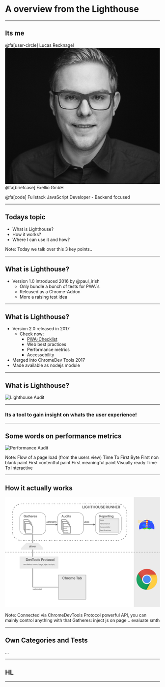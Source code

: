 # A overview from the Lighthouse

---

## Its me

@fa[user-circle] Lucas Recknagel ![](./assets/image/me.jpg "Lucas Recknagel")
@fa[briefcase] Exellio GmbH

@fa[code] Fullstack JavaScript Developer - Backend focused

---

## Todays topic

* What is Lighthouse?
* How it works?
* Where I can use it and how?

Note:
Today we talk over this 3 key points..

---

## What is Lighthouse?

- Version 1.0 introduced 2016 by @paul_irish
    - Only bundle a bunch of tests for PWA´s
    - Released as a Chrome-Addon
    - More a raising test idea

---

## What is Lighthouse?

- Version 2.0 released in 2017
  - Check now:
      - [PWA-Checklist](https://developers.google.com/web/progressive-web-apps/checklist)
      - Web best practices
      - Performance metrics
      - Accessebility
- Merged into ChromeDev Tools 2017
- Made available as nodejs module

---

## What is Lighthouse?

![](assets/image/ddjs_lighthouse_audit.gif "Lighthouse Audit")

---

### Its a tool to gain insight on whats the user experience!

---

## Some words on performance metrics

![](assets/image/performance_audit.gif "Performance Audit")

Note:
Flow of a page load (from the users view)
Time To First Byte
First non blank paint
First contentful paint
First meaningful paint
Visually ready
Time To Interactive

---

## How it actually works

![](assets/image/architecture/architecture.png "Architecture")

Note:
Connected via ChromeDevTools Protocol
powerful API, you can mainly control anything with that
Gatheres: inject js on page .. evaluate smth

---

## Own Categories and Tests
...

---

## HL

---